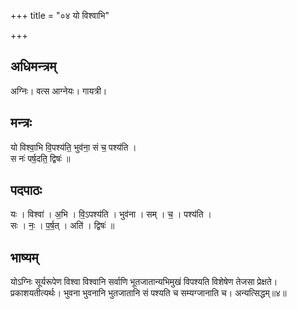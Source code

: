 +++
title = "०४ यो विश्वाभि"

+++
## अधिमन्त्रम्
अग्निः। वत्स आग्नेयः। गायत्री।

## मन्त्रः
यो विश्वा॒भि वि॒पश्य॑ति॒ भुव॑ना॒ सं च॒ पश्य॑ति ।  
स नः॑ पर्ष॒दति॒ द्विषः॑ ॥

## पदपाठः
यः । विश्वा॑ । अ॒भि । वि॒ऽपश्य॑ति । भुव॑ना । सम् । च॒ । पश्य॑ति ।  
सः । नः॒ । प॒र्ष॒त् । अति॑ । द्विषः॑ ॥

## भाष्यम्
योऽग्निः सूर्यरूपेण विश्वा विश्वानि सर्वाणि भूतजातान्यभिमुखं विपश्यति विशेषेण तेजसा प्रेक्षते। प्रकाशयतीत्यर्थः। भुवना भुवनानि भुतजातानि सं पश्यति च सम्यग्जानाति च। अन्यत्सिद्धम्॥४॥